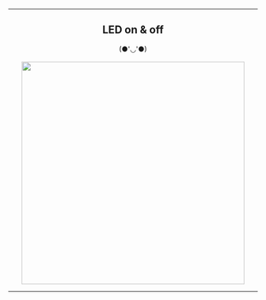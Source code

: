 <hr>
<div align="center">
<h2>LED on & off</h4>
(●'◡'●)<br><br>
<img src="https://i.imgur.com/mwaISTa.gif" width = "450px"></img>
</div>
<hr>
